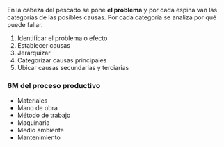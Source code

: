 En la cabeza del pescado se pone **el problema** y por cada espina van las categorías de las posibles causas. Por cada categoría se analiza por qué puede fallar.
1. Identificar el problema o efecto
2. Establecer causas
3. Jerarquizar
4. Categorizar causas principales
5. Ubicar causas secundarias y terciarias

### 6M del proceso productivo
- Materiales
- Mano de obra
- Método de trabajo
- Maquinaria
- Medio ambiente
- Mantenimiento